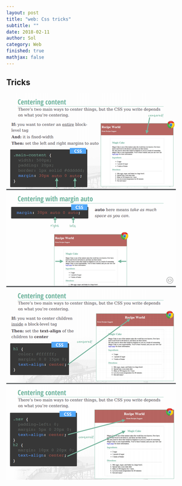 ```yaml
---
layout: post
title: "web: Css tricks"
subtitle: ""
date: 2018-02-11
author: Sol
category: Web
finished: true
mathjax: false
---
```


## Tricks

![alt](/00illustrations/web-css/centering.png)